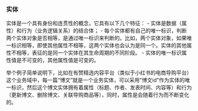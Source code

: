 ### 实体
实体是一个具有身份和连贯性的概念，它具有以下几个特征： - 实体是数据（属性）和行为（业务逻辑关系）的结合体； - 每个实体都有自己的唯一标识，判断两个实体对象是否相等，是通过唯一标识来判断的。比如，两个实体对象，如果唯一标识相等，即使其他属性不相等，这两个实体也会认为是同一个。实体的其他属性不相等，表征的是同一个实体在其生命周期的不同阶段。 - 实体的唯一标识属性值是不可变的，其他属性值是可变的。

举个例子简单说明下，比如在有赞精选内容平台（类似于小红书的电商导购平台）这个业务域中，每一篇“博文”就是一个业务实体，可以采用“博文id”作为实体的唯一标识，然后这个博文实体拥有着属性（标题、作者、发表时间、内容等）和行为（更新博文、删除博文、关联导购商品等），同时，属性是会随着行为而不断变化的。